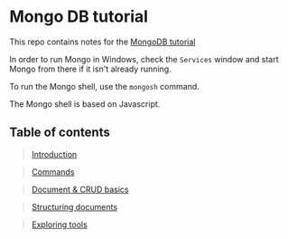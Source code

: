 # Mongo DB tutorial

This repo contains notes for the [MongoDB tutorial](https://checkout.udemy.com/course/mongodb-the-complete-developers-guide/learn)

In order to run Mongo in Windows, check the `Services` window and start Mongo from there if it isn't already running.

To run the Mongo shell, use the `mongosh` command.

The Mongo shell is based on Javascript.

## Table of contents

> [Introduction](./chapters/introduction/Introduction.md)

> [Commands](./chapters/commands/Commands.md)

> [Document & CRUD basics](./chapters/crud-basics/CrudBasics.md)

> [Structuring documents](./chapters/structuringDocuments/StructuringDocuments.md)

> [Exploring tools](./chapters/exploring-tools/ExploringTools.md)